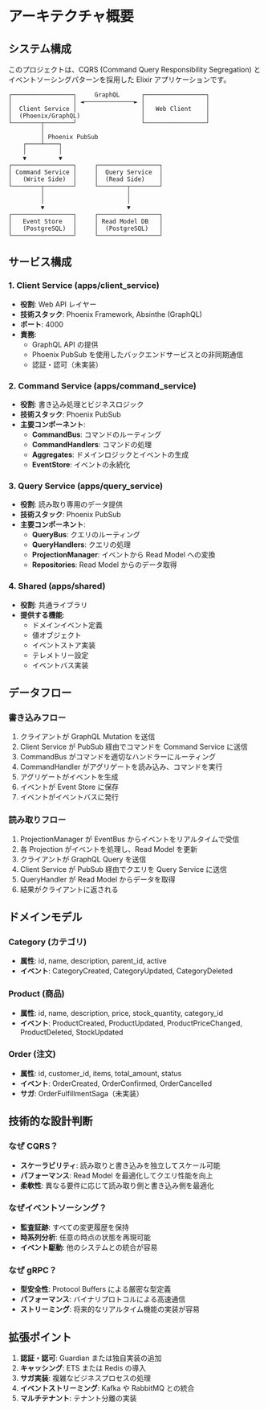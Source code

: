# アーキテクチャ概要

## システム構成

このプロジェクトは、CQRS (Command Query Responsibility Segregation) とイベントソーシングパターンを採用した Elixir アプリケーションです。

```
┌─────────────────┐     GraphQL      ┌─────────────────┐
│                 │ ◄──────────────► │                 │
│  Client Service │                  │   Web Client    │
│  (Phoenix/GraphQL)                 │                 │
└────────┬────────┘                  └─────────────────┘
         │
         │ Phoenix PubSub
    ┌────┴────┐
    │         │
    ▼         ▼
┌─────────────────┐     ┌─────────────────┐
│ Command Service │     │  Query Service  │
│   (Write Side)  │     │  (Read Side)    │
└────────┬────────┘     └────────┬────────┘
         │                       │
         │                       │
         ▼                       ▼
┌─────────────────┐     ┌─────────────────┐
│   Event Store   │     │ Read Model DB   │
│   (PostgreSQL)  │     │  (PostgreSQL)   │
└─────────────────┘     └─────────────────┘
```

## サービス構成

### 1. Client Service (apps/client_service)

- **役割**: Web API レイヤー
- **技術スタック**: Phoenix Framework, Absinthe (GraphQL)
- **ポート**: 4000
- **責務**:
  - GraphQL API の提供
  - Phoenix PubSub を使用したバックエンドサービスとの非同期通信
  - 認証・認可（未実装）

### 2. Command Service (apps/command_service)

- **役割**: 書き込み処理とビジネスロジック
- **技術スタック**: Phoenix PubSub
- **主要コンポーネント**:
  - **CommandBus**: コマンドのルーティング
  - **CommandHandlers**: コマンドの処理
  - **Aggregates**: ドメインロジックとイベントの生成
  - **EventStore**: イベントの永続化

### 3. Query Service (apps/query_service)

- **役割**: 読み取り専用のデータ提供
- **技術スタック**: Phoenix PubSub
- **主要コンポーネント**:
  - **QueryBus**: クエリのルーティング
  - **QueryHandlers**: クエリの処理
  - **ProjectionManager**: イベントから Read Model への変換
  - **Repositories**: Read Model からのデータ取得

### 4. Shared (apps/shared)

- **役割**: 共通ライブラリ
- **提供する機能**:
  - ドメインイベント定義
  - 値オブジェクト
  - イベントストア実装
  - テレメトリー設定
  - イベントバス実装

## データフロー

### 書き込みフロー

1. クライアントが GraphQL Mutation を送信
2. Client Service が PubSub 経由でコマンドを Command Service に送信
3. CommandBus がコマンドを適切なハンドラーにルーティング
4. CommandHandler がアグリゲートを読み込み、コマンドを実行
5. アグリゲートがイベントを生成
6. イベントが Event Store に保存
7. イベントがイベントバスに発行

### 読み取りフロー

1. ProjectionManager が EventBus からイベントをリアルタイムで受信
2. 各 Projection がイベントを処理し、Read Model を更新
3. クライアントが GraphQL Query を送信
4. Client Service が PubSub 経由でクエリを Query Service に送信
5. QueryHandler が Read Model からデータを取得
6. 結果がクライアントに返される

## ドメインモデル

### Category (カテゴリ)

- **属性**: id, name, description, parent_id, active
- **イベント**: CategoryCreated, CategoryUpdated, CategoryDeleted

### Product (商品)

- **属性**: id, name, description, price, stock_quantity, category_id
- **イベント**: ProductCreated, ProductUpdated, ProductPriceChanged, ProductDeleted, StockUpdated

### Order (注文)

- **属性**: id, customer_id, items, total_amount, status
- **イベント**: OrderCreated, OrderConfirmed, OrderCancelled
- **サガ**: OrderFulfillmentSaga（未実装）

## 技術的な設計判断

### なぜ CQRS？

- **スケーラビリティ**: 読み取りと書き込みを独立してスケール可能
- **パフォーマンス**: Read Model を最適化してクエリ性能を向上
- **柔軟性**: 異なる要件に応じて読み取り側と書き込み側を最適化

### なぜイベントソーシング？

- **監査証跡**: すべての変更履歴を保持
- **時系列分析**: 任意の時点の状態を再現可能
- **イベント駆動**: 他のシステムとの統合が容易

### なぜ gRPC？

- **型安全性**: Protocol Buffers による厳密な型定義
- **パフォーマンス**: バイナリプロトコルによる高速通信
- **ストリーミング**: 将来的なリアルタイム機能の実装が容易

## 拡張ポイント

1. **認証・認可**: Guardian または独自実装の追加
2. **キャッシング**: ETS または Redis の導入
3. **サガ実装**: 複雑なビジネスプロセスの処理
4. **イベントストリーミング**: Kafka や RabbitMQ との統合
5. **マルチテナント**: テナント分離の実装
